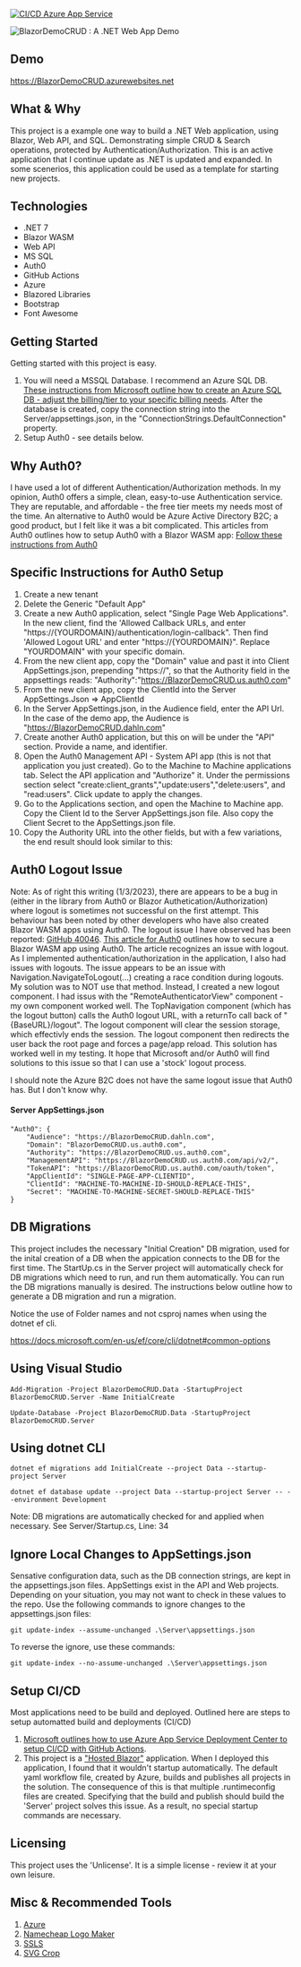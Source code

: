 [![CI/CD Azure App Service](https://github.com/dahln/BlazorDemoCRUD/actions/workflows/master_BlazorDemoCRUD.yml/badge.svg)](https://github.com/dahln/BlazorDemoCRUD/actions/workflows/master_BlazorDemoCRUD.yml)

![BlazorDemoCRUD : A .NET Web App Demo](https://repository-images.githubusercontent.com/564882428/88dae1ef-7454-4b37-8240-6a59a9338f05)

## Demo
https://BlazorDemoCRUD.azurewebsites.net

## What & Why
This project is a example one way to build a .NET Web application, using Blazor, Web API, and SQL. Demonstrating simple CRUD & Search operations, protected by Authentication/Authorization. This is an active application that I continue update as .NET is updated and expanded. In some scenerios, this application could be used as a template for starting new projects.

## Technologies
 - .NET 7
 - Blazor WASM
 - Web API
 - MS SQL
 - Auth0
 - GitHub Actions
 - Azure
 - Blazored Libraries
 - Bootstrap
 - Font Awesome

## Getting Started
Getting started with this project is easy.
1. You will need a MSSQL Database. I recommend an Azure SQL DB. [These instructions from Microsoft outline how to create an Azure SQL DB - adjust the billing/tier to your specific billing needs](https://docs.microsoft.com/en-us/azure/azure-sql/database/single-database-create-quickstart). After the database is created, copy the connection string into the Server/appsettings.json, in the "ConnectionStrings.DefaultConnection" property.
2. Setup Auth0 - see details below.

## Why Auth0?
I have used a lot of different Authentication/Authorization methods. In my opinion, Auth0 offers a simple, clean, easy-to-use Authentication service. They are reputable, and affordable - the free tier meets my needs most of the time. An alternative to Auth0 would be Azure Active Directory B2C; a good product, but I felt like it was a bit complicated. This articles from Auth0 outlines how to setup Auth0 with a Blazor WASM app: [Follow these instructions from Auth0](https://auth0.com/blog/securing-blazor-webassembly-apps/#Registering-the-Blazor-WASM-App-with-Auth0)

## Specific Instructions for Auth0 Setup
1. Create a new tenant
2. Delete the Generic "Default App"
3. Create a new Auth0 application, select "Single Page Web Applications". In the new client, find the 'Allowed Callback URLs, and enter "https://{YOURDOMAIN}/authentication/login-callback". Then find 'Allowed Logout URL' and enter "https://{YOURDOMAIN}". Replace "YOURDOMAIN" with your specific domain.
4. From the new client app, copy the "Domain" value and past it into Client AppSettings.json, prepending "https://", so that the Authority field in the appsettings reads: "Authority":"https://BlazorDemoCRUD.us.auth0.com"
5. From the new client app, copy the ClientId into the Server AppSettings.Json => AppClientId 
6. In the Server AppSettings.json, in the Audience field, enter the API Url. In the case of the demo app, the Audience is "https://BlazorDemoCRUD.dahln.com"
6. Create another Auth0 application, but this on will be under the "API" section. Provide a name, and identifier.
7. Open the Auth0 Management API - System API app (this is not that application you just created). Go to the Machine to Machine applications tab. Select the API application and "Authorize" it. Under the permissions section select "create:client_grants","update:users","delete:users", and "read:users". Click update to apply the changes.
8. Go to the Applications section, and open the Machine to Machine app. Copy the Client Id to the Server AppSettings.json file. Also copy the Client Secret to the AppSettings.json file.
9. Copy the Authority URL into the other fields, but with a few variations, the end result should look similar to this:

## Auth0 Logout Issue
Note: As of right this writing (1/3/2023), there are appears to be a bug in (either in the library from Auth0 or Blazor Authetication/Authorization) where logout is sometimes not successful on the first attempt. This behaviour has been noted by other developers who have also created Blazor WASM apps using Auth0. The logout issue I have observed has been reported: [GitHub 40046](https://github.com/dotnet/aspnetcore/issues/40046). [This article for Auth0](https://auth0.com/blog/securing-blazor-webassembly-apps/) outlines how to secure a Blazor WASM app using Auth0. The article recognizes an issue with logout. As I implemented authentication/authorization in the application, I also had issues with logouts.  The issue appears to be an issue with Navigation.NavigateToLogout(...) creating a race condition during logouts. My solution was to NOT use that method. Instead, I created a new logout component. I had issus with the "RemoteAuthenticatorView" component - my own component worked well. The TopNavigation component (which has the logout button) calls the Auth0 logout URL, with a returnTo call back of "{BaseURL}/logout". The logout component will clear the session storage, which effectivly ends the session. The logout component then redirects the user back the root page and forces a page/app reload. This solution has worked well in my testing. It hope that Microsoft and/or Auth0 will find solutions to this issue so that I can use a 'stock' logout process.

I should note the Azure B2C does not have the same logout issue that Auth0 has. But I don't know why.

#### Server AppSettings.json
```
"Auth0": {
    "Audience": "https://BlazorDemoCRUD.dahln.com",
    "Domain": "BlazorDemoCRUD.us.auth0.com",
    "Authority": "https://BlazorDemoCRUD.us.auth0.com",
    "ManagementAPI": "https://BlazorDemoCRUD.us.auth0.com/api/v2/",
    "TokenAPI": "https://BlazorDemoCRUD.us.auth0.com/oauth/token",
    "AppClientId": "SINGLE-PAGE-APP-CLIENTID",
    "ClientId": "MACHINE-TO-MACHINE-ID-SHOULD-REPLACE-THIS",
    "Secret": "MACHINE-TO-MACHINE-SECRET-SHOULD-REPLACE-THIS"
} 
```


## DB Migrations
This project includes the necessary "Initial Creation" DB migration, used for the inital creation of a DB when the appication connects to the DB for the first time. The StartUp.cs in the Server project will automatically check for DB migrations which need to run, and run them automatically. You can run the DB migrations manually is desired. The instructions below outline how to generate a DB migration and run a migration.

Notice the use of Folder names and not csproj names when using the dotnet ef cli.

https://docs.microsoft.com/en-us/ef/core/cli/dotnet#common-options

## Using Visual Studio
```
Add-Migration -Project BlazorDemoCRUD.Data -StartupProject BlazorDemoCRUD.Server -Name InitialCreate
```
```
Update-Database -Project BlazorDemoCRUD.Data -StartupProject BlazorDemoCRUD.Server
```
## Using dotnet CLI
```
dotnet ef migrations add InitialCreate --project Data --startup-project Server
```
```
dotnet ef database update --project Data --startup-project Server -- --environment Development
```
Note: DB migrations are automatically checked for and applied when necessary. See Server/Startup.cs, Line: 34


## Ignore Local Changes to AppSettings.json
Sensative configuration data, such as the DB connection strings, are kept in the  appsettings.json files. AppSettings exist in the API and Web projects. Depending on your situation, you may not want to check in these values to the repo. Use the following commands to ignore changes to the appsettings.json files:
 ```
 git update-index --assume-unchanged .\Server\appsettings.json
 ```
 To reverse the ignore, use these commands:
 ```
 git update-index --no-assume-unchanged .\Server\appsettings.json
 ```

## Setup CI/CD
Most applications need to be build and deployed. Outlined here are steps to setup automatted build and deployments (CI/CD)
1. [Microsoft outlines how to use Azure App Service Deployment Center to setup CI/CD with GitHub Actions](https://docs.microsoft.com/en-us/azure/app-service/deploy-github-actions?tabs=applevel#use-the-deployment-center). 
2. This project is a ["Hosted Blazor"](https://docs.microsoft.com/en-us/aspnet/core/blazor/host-and-deploy/webassembly?view=aspnetcore-6.0#hosted-deployment-with-aspnet-core) application. When I deployed this application, I found that it wouldn't startup automatically. The default yaml workflow file, created by Azure, builds and publishes all projects in the solution. The consequence of this is that multiple .runtimeconfig files are created. Specifying that the build and publish should build the 'Server' project solves this issue. As a result, no special startup commands are necessary.

## Licensing
This project uses the 'Unlicense'.  It is a simple license - review it at your own leisure.

## Misc & Recommended Tools
1. [Azure](https://portal.azure.com)
2. [Namecheap Logo Maker](https://www.namecheap.com/logo-maker/)
3. [SSLS](https://www.ssls.com/)
4. [SVG Crop](https://svgcrop.com/)

